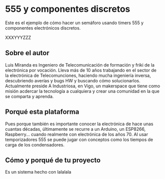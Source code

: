 # 555 y componentes discretos

Este es el ejemplo de cómo hacer un semáforo usando timers 555 y componentes electrónicos discretos.

XXXYYYZZZ

## Sobre el autor

Luis Miranda es Ingeniero de Telecomunicación de formación y friki de la electrónica por vocación.
Lleva más de 10 años trabajando en el sector de la electrónica de Telecomunciones, haciendo mucha ingeniería inversa, descubriendo averías
y bugs HW y buscando cómo solucionarlos.
Actualmente preside A Industriosa, en Vigo, un makerspace que tiene como misión acdercar la tecnología a cualquiera y crear una comunidad en la que se comparta y aprenda.

## Porqué esta plataforma

Pues porque también es importante conocer la electrónica de hace unas cuantas décadas, últimamente se recurre a un Arduino, un ESP8266, Raspberry... cuando realmente con electrónica de los años 70.
Al usar temporizadores 555 se puede jugar con conceptos como los tiempos de carga de los condensadores.

## Cómo y porqué de tu proyecto

Es un sistema hecho con lalalala

